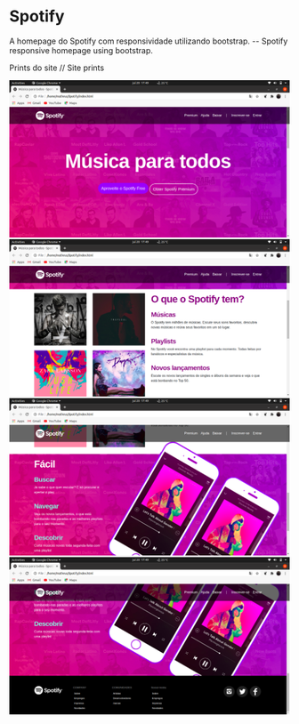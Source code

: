 # Spotify
A homepage do Spotify com responsividade utilizando bootstrap. -- Spotify responsive homepage using bootstrap.

Prints do site // Site prints

<img src = "READMEPIC1.png" />


<img src = "READMEPIC2.png" />



<img src = "READMEPIC3.png" />



<img src = "READMEPIC4.png" />
